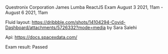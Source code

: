 Questronix Corporation
James Lumba ReactJS Exam
August 3 2021, 11am - August 6 2021, 11am

Fluid layout:
https://dribbble.com/shots/14104294-Covid-Dashboard/attachments/5726332?mode=media
by Sara Salehi

Api:
https://docs.spacexdata.com/

Exam result: Passed
